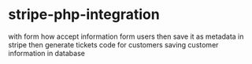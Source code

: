 # stripe-php-integration

with form how accept information form users then save it as metadata in stripe then generate tickets code for customers saving customer information in database
